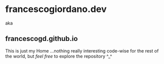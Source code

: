 # francescogiordano.dev
aka
## francescogd.github.io

This is just my Home ...nothing really interesting code-wise for the rest of the world, but _feel free_ to explore the repository ^_^
